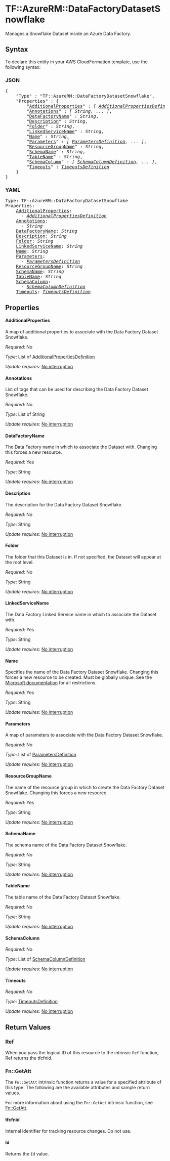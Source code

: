 # TF::AzureRM::DataFactoryDatasetSnowflake

Manages a Snowflake Dataset inside an Azure Data Factory.

## Syntax

To declare this entity in your AWS CloudFormation template, use the following syntax:

### JSON

<pre>
{
    "Type" : "TF::AzureRM::DataFactoryDatasetSnowflake",
    "Properties" : {
        "<a href="#additionalproperties" title="AdditionalProperties">AdditionalProperties</a>" : <i>[ <a href="additionalpropertiesdefinition.md">AdditionalPropertiesDefinition</a>, ... ]</i>,
        "<a href="#annotations" title="Annotations">Annotations</a>" : <i>[ String, ... ]</i>,
        "<a href="#datafactoryname" title="DataFactoryName">DataFactoryName</a>" : <i>String</i>,
        "<a href="#description" title="Description">Description</a>" : <i>String</i>,
        "<a href="#folder" title="Folder">Folder</a>" : <i>String</i>,
        "<a href="#linkedservicename" title="LinkedServiceName">LinkedServiceName</a>" : <i>String</i>,
        "<a href="#name" title="Name">Name</a>" : <i>String</i>,
        "<a href="#parameters" title="Parameters">Parameters</a>" : <i>[ <a href="parametersdefinition.md">ParametersDefinition</a>, ... ]</i>,
        "<a href="#resourcegroupname" title="ResourceGroupName">ResourceGroupName</a>" : <i>String</i>,
        "<a href="#schemaname" title="SchemaName">SchemaName</a>" : <i>String</i>,
        "<a href="#tablename" title="TableName">TableName</a>" : <i>String</i>,
        "<a href="#schemacolumn" title="SchemaColumn">SchemaColumn</a>" : <i>[ <a href="schemacolumndefinition.md">SchemaColumnDefinition</a>, ... ]</i>,
        "<a href="#timeouts" title="Timeouts">Timeouts</a>" : <i><a href="timeoutsdefinition.md">TimeoutsDefinition</a></i>
    }
}
</pre>

### YAML

<pre>
Type: TF::AzureRM::DataFactoryDatasetSnowflake
Properties:
    <a href="#additionalproperties" title="AdditionalProperties">AdditionalProperties</a>: <i>
      - <a href="additionalpropertiesdefinition.md">AdditionalPropertiesDefinition</a></i>
    <a href="#annotations" title="Annotations">Annotations</a>: <i>
      - String</i>
    <a href="#datafactoryname" title="DataFactoryName">DataFactoryName</a>: <i>String</i>
    <a href="#description" title="Description">Description</a>: <i>String</i>
    <a href="#folder" title="Folder">Folder</a>: <i>String</i>
    <a href="#linkedservicename" title="LinkedServiceName">LinkedServiceName</a>: <i>String</i>
    <a href="#name" title="Name">Name</a>: <i>String</i>
    <a href="#parameters" title="Parameters">Parameters</a>: <i>
      - <a href="parametersdefinition.md">ParametersDefinition</a></i>
    <a href="#resourcegroupname" title="ResourceGroupName">ResourceGroupName</a>: <i>String</i>
    <a href="#schemaname" title="SchemaName">SchemaName</a>: <i>String</i>
    <a href="#tablename" title="TableName">TableName</a>: <i>String</i>
    <a href="#schemacolumn" title="SchemaColumn">SchemaColumn</a>: <i>
      - <a href="schemacolumndefinition.md">SchemaColumnDefinition</a></i>
    <a href="#timeouts" title="Timeouts">Timeouts</a>: <i><a href="timeoutsdefinition.md">TimeoutsDefinition</a></i>
</pre>

## Properties

#### AdditionalProperties

A map of additional properties to associate with the Data Factory Dataset Snowflake.

_Required_: No

_Type_: List of <a href="additionalpropertiesdefinition.md">AdditionalPropertiesDefinition</a>

_Update requires_: [No interruption](https://docs.aws.amazon.com/AWSCloudFormation/latest/UserGuide/using-cfn-updating-stacks-update-behaviors.html#update-no-interrupt)

#### Annotations

List of tags that can be used for describing the Data Factory Dataset Snowflake.

_Required_: No

_Type_: List of String

_Update requires_: [No interruption](https://docs.aws.amazon.com/AWSCloudFormation/latest/UserGuide/using-cfn-updating-stacks-update-behaviors.html#update-no-interrupt)

#### DataFactoryName

The Data Factory name in which to associate the Dataset with. Changing this forces a new resource.

_Required_: Yes

_Type_: String

_Update requires_: [No interruption](https://docs.aws.amazon.com/AWSCloudFormation/latest/UserGuide/using-cfn-updating-stacks-update-behaviors.html#update-no-interrupt)

#### Description

The description for the Data Factory Dataset Snowflake.

_Required_: No

_Type_: String

_Update requires_: [No interruption](https://docs.aws.amazon.com/AWSCloudFormation/latest/UserGuide/using-cfn-updating-stacks-update-behaviors.html#update-no-interrupt)

#### Folder

The folder that this Dataset is in. If not specified, the Dataset will appear at the root level.

_Required_: No

_Type_: String

_Update requires_: [No interruption](https://docs.aws.amazon.com/AWSCloudFormation/latest/UserGuide/using-cfn-updating-stacks-update-behaviors.html#update-no-interrupt)

#### LinkedServiceName

The Data Factory Linked Service name in which to associate the Dataset with.

_Required_: Yes

_Type_: String

_Update requires_: [No interruption](https://docs.aws.amazon.com/AWSCloudFormation/latest/UserGuide/using-cfn-updating-stacks-update-behaviors.html#update-no-interrupt)

#### Name

Specifies the name of the Data Factory Dataset Snowflake. Changing this forces a new resource to be created. Must be globally unique. See the [Microsoft documentation](https://docs.microsoft.com/en-us/azure/data-factory/naming-rules) for all restrictions.

_Required_: Yes

_Type_: String

_Update requires_: [No interruption](https://docs.aws.amazon.com/AWSCloudFormation/latest/UserGuide/using-cfn-updating-stacks-update-behaviors.html#update-no-interrupt)

#### Parameters

A map of parameters to associate with the Data Factory Dataset Snowflake.

_Required_: No

_Type_: List of <a href="parametersdefinition.md">ParametersDefinition</a>

_Update requires_: [No interruption](https://docs.aws.amazon.com/AWSCloudFormation/latest/UserGuide/using-cfn-updating-stacks-update-behaviors.html#update-no-interrupt)

#### ResourceGroupName

The name of the resource group in which to create the Data Factory Dataset Snowflake. Changing this forces a new resource.

_Required_: Yes

_Type_: String

_Update requires_: [No interruption](https://docs.aws.amazon.com/AWSCloudFormation/latest/UserGuide/using-cfn-updating-stacks-update-behaviors.html#update-no-interrupt)

#### SchemaName

The schema name of the Data Factory Dataset Snowflake.

_Required_: No

_Type_: String

_Update requires_: [No interruption](https://docs.aws.amazon.com/AWSCloudFormation/latest/UserGuide/using-cfn-updating-stacks-update-behaviors.html#update-no-interrupt)

#### TableName

The table name of the Data Factory Dataset Snowflake.

_Required_: No

_Type_: String

_Update requires_: [No interruption](https://docs.aws.amazon.com/AWSCloudFormation/latest/UserGuide/using-cfn-updating-stacks-update-behaviors.html#update-no-interrupt)

#### SchemaColumn

_Required_: No

_Type_: List of <a href="schemacolumndefinition.md">SchemaColumnDefinition</a>

_Update requires_: [No interruption](https://docs.aws.amazon.com/AWSCloudFormation/latest/UserGuide/using-cfn-updating-stacks-update-behaviors.html#update-no-interrupt)

#### Timeouts

_Required_: No

_Type_: <a href="timeoutsdefinition.md">TimeoutsDefinition</a>

_Update requires_: [No interruption](https://docs.aws.amazon.com/AWSCloudFormation/latest/UserGuide/using-cfn-updating-stacks-update-behaviors.html#update-no-interrupt)

## Return Values

### Ref

When you pass the logical ID of this resource to the intrinsic `Ref` function, Ref returns the tfcfnid.

### Fn::GetAtt

The `Fn::GetAtt` intrinsic function returns a value for a specified attribute of this type. The following are the available attributes and sample return values.

For more information about using the `Fn::GetAtt` intrinsic function, see [Fn::GetAtt](https://docs.aws.amazon.com/AWSCloudFormation/latest/UserGuide/intrinsic-function-reference-getatt.html).

#### tfcfnid

Internal identifier for tracking resource changes. Do not use.

#### Id

Returns the <code>Id</code> value.

